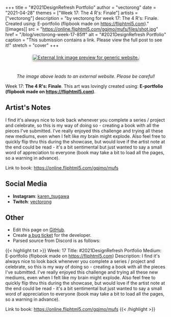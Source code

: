 +++
title =       "#2021DesignRefresh Portfolio"
author =      "vectorong"
date =        "2021-04-28"
themes =      ["Week 17: The 4 R's: Finale"]
artists =     ["vectorong"]
description = "by vectorong for week 17: The 4 R's: Finale. Created using: E-portfolio (flipbook made on https://fliphtml5.com)."
[[images]]
      src = "https://online.fliphtml5.com/gqjmo/mufs/files/shot.jpg"
      href = "/blog/vectorong-week-17-85ff"
      alt = "#2021DesignRefresh Portfolio"
      caption = "This submission contains a link. Please view the full post to see it!"
      stretch = "cover"
+++

<div style="text-align: center; margin: 3em; margin-top: 1.5em;" ><a href="https://online.fliphtml5.com/gqjmo/mufs" target="_blank"><img src="https://online.fliphtml5.com/gqjmo/mufs/files/shot.jpg" alt="External link image preview for generic website." style="box-shadow: 0 3px 6px rgb(0 0 0 / 16%), 0 3px 6px rgb(0 0 0 / 23%);"/></a></div><p style="text-align: center"><i>The image above leads to an external website. Please be careful!</i></p>

Week 17: **The 4 R's: Finale**. This art was lovingly created using: **E-portfolio (flipbook made on https://fliphtml5.com)**.

## Artist's Notes

I find it's always nice to look back whenever you complete a series / project and celebrate, so this is my way of doing so - creating a book with all the pieces I've submitted. I've really enjoyed this challenge and trying all these new mediums, even when I felt like my brain might explode. Also feel free to quickly flip thru this during the showcase, but would love if the artist note at the end could be read - it's a bit sentimental but just wanted to say a small word of appreciation to everyone (book may take a bit to load all the pages, so a warning in advance).

Link to book: https://online.fliphtml5.com/gqjmo/mufs

## Social Media

- **Instagram**: <a href='https://instagram.com/karen_tsugawa' target='_blank'>karen_tsugawa</a>
- **Twitch**: <a href='https://twitch.tv/vectorong' target='_blank'>vectorong</a>

## Other

- Edit this page on [GitHub](https://github.com/teaminkling/web-refresh/edit/main/content/blog/vectorong-week-17-85ff.md).
- Create [a bug ticket](https://github.com/teaminkling/web-refresh/issues/new?assignees=&labels=bug&template=problem-report.md&title=) for the developer.
- Parsed source from Discord is as follows:

{{< highlight txt >}}
Week: 17
Title: #2021DesignRefresh Portfolio
Medium: E-portfolio (flipbook made on https://fliphtml5.com)
Description: I find it's always nice to look back whenever you complete a series / project and celebrate, so this is my way of doing so - creating a book with all the pieces I've submitted. I've really enjoyed this challenge and trying all these new mediums, even when I felt like my brain might explode. Also feel free to quickly flip thru this during the showcase, but would love if the artist note at the end could be read - it's a bit sentimental but just wanted to say a small word of appreciation to everyone (book may take a bit to load all the pages, so a warning in advance).

Link to book: https://online.fliphtml5.com/gqjmo/mufs
{{< /highlight >}}